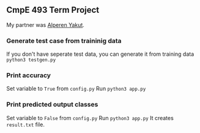 ## CmpE 493 Term Project
My partner was [Alperen Yakut](https://github.com/ayakut16).

### Generate test case from traininig data
If you don't have seperate test data, you can generate it from training data
`python3 testgen.py`

### Print accuracy
Set variable to `True` from `config.py`
Run `python3 app.py`

### Print predicted output classes
Set variable to `False` from `config.py`
Run `python3 app.py`
It creates `result.txt` file.
